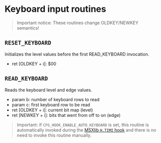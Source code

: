 # Keyboard input routines

> Important notice: These routines change OLDKEY/NEWKEY semantics!

## `RESET_KEYBOARD`
Initializes the level values before the first READ_KEYBOARD invocation.
- ret [OLDKEY + i]: $00

## `READ_KEYBOARD`
Reads the keyboard level and edge values.
- param b: number of keyboard rows to read
- param c: first keyboard row to be read
- ret [OLDKEY + i]: current bit map (level)
- ret [NEWKEY + i]: bits that went from off to on (edge)

> Important: if `CFG_HOOK_ENABLE_AUTO_KEYBOARD` is set, this routine is automatically invoked during the [MSXlib `H.TIMI` hook](../hook.md#HOOK) and there is no need to invoke this routine manually.
